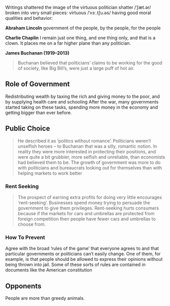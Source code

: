 Writings shattered the image of the virtuous politician
shatter /ˈʃæt.ər/
broken into very small pieces:
virtuous  /ˈvɜː.tʃu.əs/
having good moral qualities and behavior:

**Abraham Lincoln**
government of the people, by the people, for the people

**Charlie Chaplin**
I remain just one thing, and one thing only, and that is a clown. It places me on a far higher plane than any politician.

**James Buchanan (1919–2013)**
> Buchanan believed that politicians’ claims to be working for the good of society, like Big Bill’s, were just a large puff of hot air.

## Role of Government
Redistributing wealth by taxing the rich and giving money to the poor, and by supplying health care and schooling
After the war, many governments started taking on these tasks, spending more money in the economy and getting bigger than ever before. 

## Public Choice
> He described it as ‘politics without romance’. Politicians weren’t unselfish heroes – to Buchanan that was a silly, romantic notion. In reality they were more interested in protecting their positions, and were quite a bit grubbier, more selfish and unreliable, than economists had believed them to be.
> The growth of government was more to do with politicians and bureaucrats looking out for themselves than with helping markets to work better

### Rent Seeking
> The prospect of earning extra profits for doing very little encourages ‘rent-seeking’. Businesses spend money trying to persuade the government to give them privileges.
> Rent-seeking hurts consumers because if the markets for cars and umbrellas are protected from foreign competition then people have fewer cars and umbrellas to choose from.

### How To Prevent
Agree with the broad ‘rules of the game’ that everyone agrees to and that particular governments or politicians can’t easily change. One of them, for example, is that people should be allowed to express their opinions without being thrown into jail. Some of these sorts of rules are contained in documents like the American constitution

## Opponents
People are more than greedy animals.


